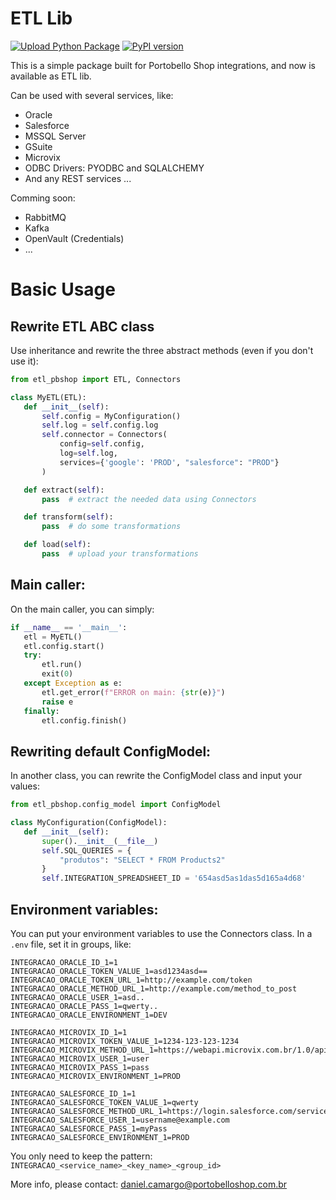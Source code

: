 # ETL Lib

[![Upload Python Package](https://github.com/inovacaodigital/etl_pbshop_lib/workflows/Upload%20Python%20Package/badge.svg)](https://github.com/inovacaodigital/etl_pbshop_lib/workflows/Upload%20Python%20Package/badge.svg)
[![PyPI version](https://badge.fury.io/py/etl-pbshop.svg)](https://badge.fury.io/py/etl-pbshop)

This is a simple package built for Portobello Shop integrations, and now is available as ETL lib.
 
 Can be used with several services, like:
 * Oracle
 * Salesforce 
 * MSSQL Server
 * GSuite
 * Microvix
 * ODBC Drivers: PYODBC and SQLALCHEMY
 * And any REST services ...
 
 Comming soon:
 * RabbitMQ
 * Kafka
 * OpenVault (Credentials)
 * ...
 
 # Basic Usage 
 ## Rewrite ETL ABC class
 Use inheritance and rewrite the three abstract methods (even if you don't use it):
 
 ```python
from etl_pbshop import ETL, Connectors

class MyETL(ETL):
    def __init__(self):
        self.config = MyConfiguration()
        self.log = self.config.log
        self.connector = Connectors(
            config=self.config, 
            log=self.log, 
            services={'google': 'PROD', "salesforce": "PROD"}
        )

    def extract(self):
        pass  # extract the needed data using Connectors

    def transform(self): 
        pass  # do some transformations

    def load(self):
        pass  # upload your transformations
```

## Main caller:
On the main caller, you can simply:

 ```python
if __name__ == '__main__':
    etl = MyETL()
    etl.config.start()
    try:
        etl.run()
        exit(0)
    except Exception as e:
        etl.get_error(f"ERROR on main: {str(e)}")
        raise e
    finally:
        etl.config.finish()
```

## Rewriting default ConfigModel:
In another class, you can rewrite the ConfigModel class and input your values: 
 ```python
from etl_pbshop.config_model import ConfigModel

class MyConfiguration(ConfigModel):
    def __init__(self):
        super().__init__(__file__)
        self.SQL_QUERIES = {
            "produtos": "SELECT * FROM Products2"
        }
        self.INTEGRATION_SPREADSHEET_ID = '654asd5as1das5d165a4d68'     
```

## Environment variables:

You can put your environment variables to use the Connectors class.
In a `.env` file, set it in groups, like:

```.env
INTEGRACAO_ORACLE_ID_1=1
INTEGRACAO_ORACLE_TOKEN_VALUE_1=asd1234asd==
INTEGRACAO_ORACLE_TOKEN_URL_1=http://example.com/token
INTEGRACAO_ORACLE_METHOD_URL_1=http://example.com/method_to_post
INTEGRACAO_ORACLE_USER_1=asd..
INTEGRACAO_ORACLE_PASS_1=qwerty..
INTEGRACAO_ORACLE_ENVIRONMENT_1=DEV

INTEGRACAO_MICROVIX_ID_1=1
INTEGRACAO_MICROVIX_TOKEN_VALUE_1=1234-123-123-1234
INTEGRACAO_MICROVIX_METHOD_URL_1=https://webapi.microvix.com.br/1.0/api/method
INTEGRACAO_MICROVIX_USER_1=user
INTEGRACAO_MICROVIX_PASS_1=pass
INTEGRACAO_MICROVIX_ENVIRONMENT_1=PROD

INTEGRACAO_SALESFORCE_ID_1=1
INTEGRACAO_SALESFORCE_TOKEN_VALUE_1=qwerty
INTEGRACAO_SALESFORCE_METHOD_URL_1=https://login.salesforce.com/services/Soap/u/47.0
INTEGRACAO_SALESFORCE_USER_1=username@example.com
INTEGRACAO_SALESFORCE_PASS_1=myPass
INTEGRACAO_SALESFORCE_ENVIRONMENT_1=PROD
```

You only need to keep the pattern: `INTEGRACAO_<service_name>_<key_name>_<group_id>`

More info, please contact: [daniel.camargo@portobelloshop.com.br](mailto:daniel.camargo@portobelloshop.com.br)

